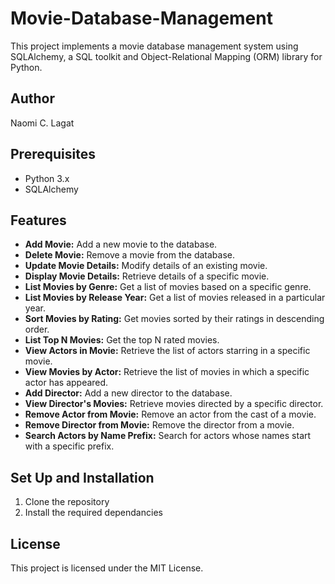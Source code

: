 # Movie-Database-Management

This project implements a movie database management system using SQLAlchemy, a SQL toolkit and Object-Relational Mapping (ORM) library for Python.

## Author

Naomi C. Lagat

## Prerequisites

- Python 3.x
- SQLAlchemy

## Features

- **Add Movie:** Add a new movie to the database.
- **Delete Movie:** Remove a movie from the database.
- **Update Movie Details:** Modify details of an existing movie.
- **Display Movie Details:** Retrieve details of a specific movie.
- **List Movies by Genre:** Get a list of movies based on a specific genre.
- **List Movies by Release Year:** Get a list of movies released in a particular year.
- **Sort Movies by Rating:** Get movies sorted by their ratings in descending order.
- **List Top N Movies:** Get the top N rated movies.
- **View Actors in Movie:** Retrieve the list of actors starring in a specific movie.
- **View Movies by Actor:** Retrieve the list of movies in which a specific actor has appeared.
- **Add Director:** Add a new director to the database.
- **View Director's Movies:** Retrieve movies directed by a specific director.
- **Remove Actor from Movie:** Remove an actor from the cast of a movie.
- **Remove Director from Movie:** Remove the director from a movie.
- **Search Actors by Name Prefix:** Search for actors whose names start with a specific prefix.

## Set Up and Installation

1. Clone the repository
2. Install the required dependancies

## License

This project is licensed under the MIT License.
